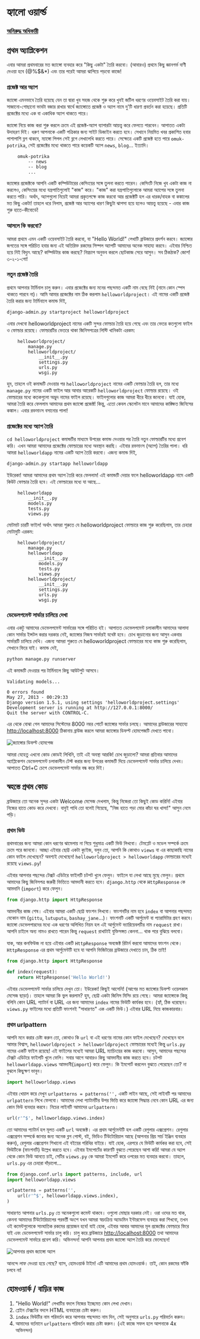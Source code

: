 # হ্যালো ওয়ার্ল্ড

### [অনিরুদ্ধ অধিকারী](http://www.adhikary.net)

## প্রথম অ্যাপ্লিকেশন

এবার আমরা প্রথমবারের মত জ্যাঙ্গো ব্যবহার করে "কিছু একটা" তৈরি করবো। \(আবারও\) প্রথমে কিছু জ্ঞানগর্ভ বাণী দেওয়া হবে \(@%$&\*\) এবং তার পরেই আমরা ঝাপিয়ে পড়বো কাজে!

### প্রজেক্ট আর অ্যাপ

জ্যাঙ্গো এমনভাবে তৈরি হয়েছে যেন তা দ্বারা খুব সহজ থেকে শুরু করে খুবই জটিল ধরণের ওয়েবসাইট তৈরি করা যায়। সাজানো-গোছানো ভাবটা বজার রাখার স্বার্থে জ্যাঙ্গোতে প্রজেক্ট ও অ্যাপ নামে দু'টি ধারণা প্রবর্তন করা হয়েছে। প্রতিটি প্রজেক্টের মধ্যে এক বা একাধিক অ্যাপ থাকতে পারে।

জ্যাঙ্গো নিয়ে কাজ করা শুরু করলে ক্রমে এই প্রজেক্ট-অ্যাপ ব্যাপারটা আয়ত্ত্ব করে ফেলতে পারবেন। আপাতত একটা উদাহরণ দিই। ধরুণ আপনাকে একটি পত্রিকার জন্য সাইট ডিজাইন করতে হবে। সেখানে নিয়মিত খবর প্রকাশিত হবার পাশাপাশি ব্লগ থাকবে, ম্যাঙ্গো পিপল সেই ব্লগে লেখালেখি করতে পারে। সেক্ষেত্রে একটি প্রজেক্ট হতে পারে `omuk-potrika`, সেই প্রজেক্টের মধ্যে থাকতে পারে কয়েকটি অ্যাপ `news`, `blog`... ইত্যাদি।

```text
    omuk-potrika
        -- news
        -- blog
        ...
```

জ্যাঙ্গোর প্রজেক্টকে আপনি একটি কম্পিউটারের কেসিংয়ের সঙ্গে তুলনা করতে পারেন। কেসিংটি নিজে খুব একটা কাজ না করলেও, কেসিংয়ের মধ্যে যন্ত্রপাতিগুলোই "কাজ" করে। "কাজ" করা যন্ত্রপাতিগুলোকে আমরা অ্যাপের সঙ্গে তুলনা করতে পারি। অর্থাৎ, অ্যাপগুলো নিয়েই আমরা প্রকৃতপক্ষে কাজ করবো আর প্রজেক্টটি হল এর ধারক/বাহক বা কঙ্কালের মত কিছু একটা! তাহলে ধরে নিলাম, প্রজেক্ট আর অ্যাপের ধারণ কিছুটা ঝাপসা হয়ে হলেও আয়ত্ত্ব হয়েছে - এবার কাজ শুরু হাতে-কীবোর্ডে!

### আসলে কি করবো?

আমরা প্রথমে এমন একটি ওয়েবসাইট তৈরি করবো, যা "Hello World!" লেখাটি ব্রাউজারে প্রদর্শন করবে। জ্যাঙ্গোর জগতের সঙ্গে পরিচিত হবার জন্য এই অতিরিক্ত রকমের সিম্পল অ্যাপটি আমাদের অনেক সাহায্য করবে। এইবার নিশ্চিত হয়ে নিই বিদ্যুৎ আছে? কম্পিউটার কাজ করছে? নিম্নচাপ অনুভব করলে ছোটকাজ সেরে আসুন। সব ঠিকঠাক? জোশ! ৩-২-১-গো!

### নতুন প্রজেক্ট তৈরি

প্রথমে আপনার টার্মিনাল চালু করুন। এবার প্রজেক্টের জন্য মনের পছন্দমত একটি নাম বেছে নিই \(নামে কোন স্পেস থাকতে পারবে না\)। আমি আমার প্রজেক্টের নাম ঠিক করলাম `helloworldproject`। এই নামের একটি প্রজেক্ট তৈরি করার জন্য টার্মিনালে কমান্ড দিই,

```bash
django-admin.py startproject helloworldproject
```

এবার দেখবো helloworldproject নামের একটি সুন্দর ফোল্ডার তৈরি হয়ে গেছে এবং তার ভেতর কতগুলো ফাইল ও ফোল্ডার রয়েছে। ফোল্ডারটির ভেতরে থাকা জিনিসপত্রের লিস্টি খানিকটা এরকম:

```text
    helloworldproject/
        manage.py
        helloworldproject/
            __init__.py
            settings.py
            urls.py
            wsgi.py
```

হুম, তাহলে ওই কমান্ডটি দেওয়ার পর `helloworldproject` নামের একটি ফোল্ডার তৈরি হল, তার মধ্যে `manage.py` নামের একটি ফাইল আর আবার আরেকটি `helloworldproject` ফোল্ডার রয়েছে। ওই ফোল্ডারের মধ্যে কতকগুলো অদ্ভুদ নামের ফাইল রয়েছে। ফাইলগুলোর কাজ আমরা ধীরে ধীরে জানবো। যাই হোক, আমরা তৈরি করে ফেললাম আমাদের প্রথম জ্যাঙ্গো প্রজেক্ট! কিন্তু, এতো কেবল স্কেলেটন মানে আমাদের কাঙ্ক্ষিত জিনিসের কঙ্কাল। এবার রক্তমাংস বসানোর পালা!

### প্রজেক্টের মধ্যে অ্যাপ তৈরি

`cd helloworldproject` কমান্ডটির মাধ্যমে উপরের কমান্ড দেওয়ার পর তৈরি নতুন ফোল্ডারটির মধ্যে প্রবেশ করি। এখন আমরা আমাদের প্রজেক্টের ফোল্ডারের মধ্যে অবস্থান করছি। এইবার রক্তমাংস \(অ্যাপ\) তৈরির পালা। ধরি আমরা `helloworldapp` নামের একটি অ্যাপ তৈরি করবো। এজন্য কমান্ড দিই,

```bash
django-admin.py startapp helloworldapp
```

ইউরেকা! আমরা আমাদের প্রথম অ্যাপ তৈরি করে ফেললাম! এই কমান্ডটি দেয়ার ফলে helloworldapp নামে একটি কিউট ফোল্ডার তৈরি হবে। এই ফোল্ডারের মধ্যে যা আছে...

```text
    helloworldapp
        __init__.py
        models.py
        tests.py
        views.py
```

মোটমাট চারটি ফাইল! অর্থাৎ আমরা শুরুতে যে helloworldproject ফোল্ডারে কাজ শুরু করেছিলাম, তার চেহারা মোটামুটি এরকম:

```text
    helloworldproject/
        manage.py
        helloworldapp
            __init__.py
            models.py
            tests.py
            views.py
        helloworldproject/
            __init__.py
            settings.py
            urls.py
            wsgi.py
```

### ডেভেলপমেন্ট সার্ভার চালিয়ে দেখা

এবার একটু আমাদের ডেভেলপমেন্ট সার্ভারের সঙ্গে পরিচিত হই। আপাতত ডেভেলপমেন্ট চলাকালীন আমাদের আলাদা কোন সার্ভার ইন্সটল করার দরকার নেই, জ্যাঙ্গোর নিজস্ব সার্ভারই যথেষ্ট হবে। চোখ জুড়ানোর জন্য আসুন একবার সার্ভারটি চালিয়ে দেখি। এজন্য আমরা শুরুতে যে helloworldproject ফোল্ডারের মধ্যে কাজ শুরু করেছিলাম, সেখানে ফিরে যাই। কমান্ড দেই,

```bash
python manage.py runserver
```

এই কমান্ডটি দেওয়ার পর টার্মিনালে কিছু আউটপুট আসবে।

```text
Validating models...

0 errors found
May 27, 2013 - 00:29:33
Django version 1.5.1, using settings 'helloworldproject.settings'
Development server is running at http://127.0.0.1:8000/
Quit the server with CONTROL-C.
```

এর থেকে বোঝা গেল আমাদের সিস্টেমের 8000 নম্বর পোর্টে জ্যাঙ্গোর সার্ভার চলছে। আমাদের ব্রাউজারের সাহায্যে [http://localhost:8000](http://localhost:8000) ঠিকানায় ব্রাউজ করলে আমরা জ্যাঙ্গোর ডিফল্ট হোমপেজটি দেখতে পাবো।

![&#x99C;&#x9CD;&#x9AF;&#x9BE;&#x999;&#x9CD;&#x997;&#x9CB;&#x9B0; &#x9A1;&#x9BF;&#x9AB;&#x9B2;&#x9CD;&#x99F; &#x9B9;&#x9CB;&#x9AE;&#x9AA;&#x9C7;&#x99C;](http://i.imgur.com/QQcEEnv.png)

আমরা যেহেতু এখনো কোড কোডই লিখিনি, তাই এই অবস্থা আরকি! চোখ জুড়ালো? আমরা প্রতিবার আমাদের অ্যাপ্লিকেশন ডেভেলপমেন্ট চলাকালীন টেস্ট করার জন্য উপরের কমান্ডটি দিয়ে ডেভেলপমেন্ট সার্ভার চালিয়ে দেখব। আপাতত Ctrl+C চেপে ডেভেলপমেন্ট সার্ভার বন্ধ করে দিই।

## স্বহস্তে প্রথম কোড

ব্রাউজারে তো অনেক সুন্দর একটা Welcome মেসেজ দেখলাম, কিন্তু নিজেরা তো কিছুই কোড করিনি! এইবার নিজের হাতে কোড করে দেখবো। বাবুই পাখি তো বলেই গিয়েছে, "নিজ হাতে গড়া মোর কাঁচা ঘর খাসা!" আসুন নেমে পড়ি।

### প্রথম ভিউ

প্রথমবারের জন্য আমরা কোন ধরণের ঝামেলায় না গিয়ে শুধুমাত্র একটি ভিউ লিখবো। টেমপ্লেট ও মডেল সম্পর্কে ক্রমে ক্রমে পরে জানবো। আচ্ছা এইবার ছোট্ট একটা ক্যুইজ, বলুন তো, আপনি কি কোথাও `views` বা এর কাছাকাছি নামের কোন ফাইল দেখেছেন? অবশ্যই দেখেছেন! `helloworldproject > helloworldapp` ফোল্ডারের মধ্যেই রয়েছে `views.py`!

এইবার আপনার পছন্দের টেক্সট এডিটরে ফাইলটি চটপট খুলে ফেলুন। ফাইলে যা লেখা আছে মুছে ফেলুন। প্রথমে আমাদের কিছু জিনিসপত্র জরুরী ভিত্তিতে আমদানী করতে হবে। `django.http` থেকে `HttpResponse` কে আমদানি \(`import`\) করে ফেলুন।

```python
from django.http import HttpResponse
```

আমদানীর কাজ শেষ। এইবার আমরা একটি ছোট্ট ফাংশন লিখবো। ফাংশনটির নাম হবে `index` বা আপনার পছন্দমত যেকোন নাম \(`gittu`, `lutuputu`, `bashay_jane`...\)। ফাংশনটি একটি আর্গুমেন্ট বা প্যারামিটার গ্রহণ করবে। জ্যাঙ্গো ডেভেলপারদের মধ্যে এক ধরণের অলিখিত নিয়ম হল এই আর্গুমেন্ট ভ্যারিয়েবলটির নাম `request` রাখা। আপনি চাইলে অন্য নামও রাখতে পারেন কিন্তু `request` রাখাটাই যুক্তিসঙ্গত কেননা... থাক পরে বুঝিয়ে বলবো।

যাক, আর কনফিউজ না হয়ে এইবার একটি `HttpResponse` অবজেক্ট রিটার্ন করবো আমাদের ফাংশন থেকে। `HttpResponse` এর প্রথম আর্গুমেন্টটি হবে যা আপনি ভিজিটরের ব্রাউজারে দেখাতে চান, ঠিক তাই!

```python
from django.http import HttpResponse

def index(request):
    return HttpResponse('Hello World!')
```

এইবার ডেভেলপমেন্ট সার্ভার চালিয়ে দেখুন তো। ইউরেকা! কিছুই আসেনি! \(আগের মত জ্যাঙ্গোর ডিফল্ট ওয়েলকাল মেসেজ ছাড়া\)। তাহলে আমরা কি ভুল করলাম? হুম, ছোট্ট একটা জিনিস মিসিং রয়ে গেছে। আমরা জ্যাঙ্গোকে কিন্তু বলিনি কোন URL প্যাটার্ন বা URL এর জন্য আমাদের `index` নামের ভিউটি কার্যকর হবে। \(হ্যাঁ, ঠিক ধরেছেন। `views.py` ফাইলের মধ্যে প্রতিটি ফাংশনই "সাধারণত" এক একটি ভিউ।\) এইবার URL নিয়ে কাজকারবার।

### প্রথম urlpattern

আপনি মনে করার চেষ্টা করুন তো, কোথাও কি `url` বা এই ধরণের নামের কোন ফাইল দেখেছেন? দেখেছেন বলে আমার বিশ্বাস, `helloworldproject > helloworldproject` ফোল্ডারের মধ্যেই কিন্তু `urls.py` নামের একটি ফাইল রয়েছে! এই ফাইলের মধ্যেই আমরা URL ম্যাচিংয়ের কাজ করবো। আসুন, আমাদের পছন্দের টেক্সট এডিটরে ফাইলটি খুলে ফেলি। সবার আগে আবারও কিছু আমদানীর কাজ করতে হবে। চটপট `helloworldapp.views` আমদানী\(`import`\) করে ফেলুন। কি ইমপোর্ট করলেন বুঝতে পেরেছেন তো? না বুঝলে কিছুক্ষণ ভাবুন।

```python
import helloworldapp.views
```

এইবার খেয়াল করে দেখুন `urlpatterns = patterns('',` একটি লাইন আছে, সেই লাইনটি পর আমাদের `urlpattern` লিখে ফেলবো। আমাদের লেখা প্যাটার্নটির উপর ভিত্তি করে জ্যাঙ্গো সিদ্ধান্ত নেবে কোন URL এর জন্য কোন ভিউ ব্যবহার করবে। নিচের লাইনটি আমাদের `urlpattern`।

```python
url(r'^$', helloworldapp.views.index)
```

তো আমাদের প্যাটার্ন হল মূলত একটি `url` অবজেক্ট। এর প্রথম আর্গুমেন্টটি হল একটি রেগুলার এক্সপ্রেশন। রেগুলার এক্সপ্রেশন সম্পর্কে জানার জন্য অনেক ব্লগ পোস্ট, বই, ভিডিও টিউটোরিয়াল আছে \(আপনার প্রিয় সার্চ ইঞ্জিন ব্যবহার করুন\), রেগুলার এক্সপ্রেশন শিখানো এই বইয়ের পরিধির বাইরে। যাই হোক, এরপরে যে ভিউটি কার্যকর করা হবে, সেই ভিউটিকে \(ফাংশনটি\) উল্লেখ করতে হবে। এইবার ইমপোর্টের কারণটি বুঝতে পেরেছেন আশা করি! আমরা যে অ্যাপ থেকে কোন ভিউ আনতে চাই, সেটির `views.py` কে আমরা ইমপোর্ট করে ওপরের মত ব্যবহার করবো। তাহলে, `urls.py` এর চেহারা দাঁড়ালো...

```python
from django.conf.urls import patterns, include, url
import helloworldapp.views

urlpatterns = patterns('',
    url(r'^$', helloworldapp.views.index),
)
```

সাধারণত আপনার `urls.py` তে অনেকগুলো কমেন্ট থাকবে। ওগুলো মোছার দরকার নেই। ওরা ওদের মত থাক, কেননা আমাদের টিউটোরিয়ালের পরবর্তী অংশে যখন আমরা স্বয়ংক্রিয় অ্যাডমিন ইন্টারফেস ব্যবহার করা শিখবো, তখন ওই কমেন্টগুলোকে সাংঘাতিক রকমের প্রয়োজন হবে! যাই হোক, এইবার আবার আমাদের মূল প্রজেক্টের ফোল্ডারে ফিরে যাই এবং ডেভেলপমেন্ট সার্ভার চালু করি। চালু করে ব্রাউজারে [http://localhost:8000](http://localhost:8000) তথা আমাদের ডেভেলপমেন্ট সার্ভারে প্রবেশ করি। অভিনন্দন! আপনি আপনার প্রথম জ্যাঙ্গো অ্যাপ তৈরি করে ফেলেছেন!

![&#x986;&#x9AA;&#x9A8;&#x9BE;&#x9B0; &#x9AA;&#x9CD;&#x9B0;&#x9A5;&#x9AE; &#x99C;&#x9CD;&#x9AF;&#x9BE;&#x999;&#x9CD;&#x997;&#x9CB; &#x985;&#x9CD;&#x9AF;&#x9BE;&#x9AA;](http://i.imgur.com/ufLYbVa.png)

আনন্দে লাফ দেওয়া হয়ে গেছে? ব্যাস, হোমওয়ার্ক টাইম! এটি আমাদের প্রথম হোমওয়ার্ক। তাই, কোন রকমের ফাঁকি চলবে না!

## হোমওয়ার্ক / বাড়ির কাজ

1. "Hello World!" লেখাটির বদলে নিজের ইচ্ছেমত কোন লেখা দেখান।
2. প্লেইন টেক্সটের বদলে HTML ব্যবহারের চেষ্টা করুন।
3. `index` ভিউটির নাম পরিবর্তন করে আপনার পছন্দমত নাম দিন, সেই অনুসারে `urls.py` পরিবর্তন করুন।
4. আমাদের বর্তমানে `urlpattern` পরিবর্তন করার চেষ্টা করুন। \(এই কাজে সফল হলে আপনাকে 4x অভিনন্দন\) 

